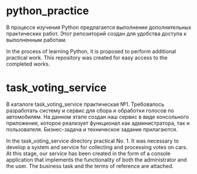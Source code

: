 # python_practice

В процессе изучения Python предлагается выполнение дополнительных практических работ. Этот репозиторий создан для удобства доступа к выполненным работам. 

In the process of learning Python, it is proposed to perform additional practical work. This repository was created for easy access to the completed works.


# task_voting_service

В каталоге task_voting_service практическая №1. Требовалось разработать систему и сервис для сбора и обработки голосов по автомобилям. На данном этапе создан наш сервис в виде консольного приложения, которое реализует функционал как администратора, так и пользователя. Бизнес-задача и техническое задание прилагаются.

In the task_voting_service directory practical No. 1. It was necessary to develop a system and service for collecting and processing votes on cars. At this stage, our service has been created in the form of a console application that implements the functionality of both the administrator and the user. The business task and the terms of reference are attached.
